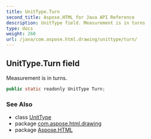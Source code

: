 ```yaml
---
title: UnitType.Turn
second_title: Aspose.HTML for Java API Reference
description: UnitType field. Measurement is in turns
type: docs
weight: 260
url: /java/com.aspose.html.drawing/unittype/turn/
---
```

## UnitType.Turn field

Measurement is in turns.

```java
public static readonly UnitType Turn;
```

### See Also

* class [UnitType](../)
* package [com.aspose.html.drawing](../../../com.aspose.html.drawing/)
* package [Aspose.HTML](../../../)
